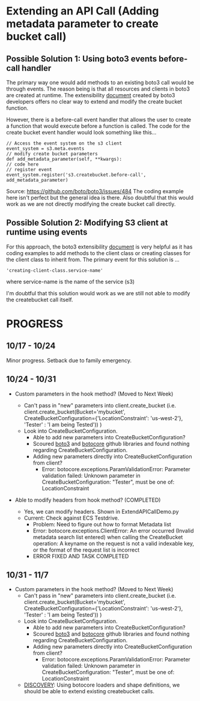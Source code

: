# Extending an API Call (Adding metadata parameter to create bucket call)
## Possible Solution 1: Using boto3 events before-call handler
 The primary way one would add methods to an existing boto3 call would be through events. The reason being is that all resources and clients in boto3 are created at runtime. The extensibility [document](https://boto3.amazonaws.com/v1/documentation/api/latest/guide/events.html) created by boto3 developers offers no clear way to extend and modify the create bucket function. 
 
However, there is a before-call event handler that allows the user to create a function that would execute before a function is called. The code for the create bucket event handler would look something like this...

    // Access the event system on the s3 client
    event_system = s3.meta.events
    // modify create bucket parameters
    def add_metadata_parameter(self, **kwargs):
    // code here
    // register event
    event_system.register('s3.createbucket.before-call', add_metadata_parameter)
 Source: 	https://github.com/boto/boto3/issues/484
The coding example here isn't perfect but the general idea is there. Also doubtful that this would work as we are not directly modifying the create bucket call directly. 
## Possible Solution 2: Modifying S3 client at runtime using events
For this approach, the boto3 extensibility [document](https://boto3.amazonaws.com/v1/documentation/api/latest/guide/events.html) is very helpful as it has coding examples to add methods to the client class or creating classes for the client class to inherit from. The primary event for this solution is ...

    'creating-client-class.service-name'
where service-name is the name of the service (s3)

I'm doubtful that this solution would work as we are still not able to modify the createbucket call itself.

# PROGRESS
## 10/17 - 10/24 
Minor progress. Setback due to family emergency.

## 10/24 - 10/31
- Custom parameters in the hook method? (Moved to Next Week)
    - Can't pass in "new" parameters into client.create_bucket (i.e. client.create_bucket(Bucket='mybucket',    CreateBucketConfiguration={'LocationConstraint': 'us-west-2'}, 'Tester' : 'I am being Tested')) )
    - Look into CreateBucketConfiguration. 
        - Able to add new parameters into CreateBucketConfiguration?
        -   Scoured [boto3](https://github.com/boto/boto3) and [botocore](https://github.com/boto/botocore) github libraries and found nothing regarding CreateBucketConfiguration.
        - Adding new parameters directly into CreateBucketConfiguration from client?
            - Error:
            botocore.exceptions.ParamValidationError: Parameter validation failed:
            Unknown parameter in CreateBucketConfiguration: "Tester", must be one of: LocationConstraint  

- Able to modify headers from hook method? (COMPLETED)
    - Yes, we can modify headers. Shown in ExtendAPICallDemo.py
    - Current: Check against ECS Testdrive. 
        - Problem: Need to figure out how to format Metadata list
        - Error: 
        botocore.exceptions.ClientError: An error occurred (Invalid metadata search list entered) when calling the CreateBucket operation: A keyname on the request is not a valid indexable key, or the format of the request list is incorrect
        - ERROR FIXED AND TASK COMPLETED

## 10/31 - 11/7
- Custom parameters in the hook method? (Moved to Next Week)
    - Can't pass in "new" parameters into client.create_bucket (i.e. client.create_bucket(Bucket='mybucket',    CreateBucketConfiguration={'LocationConstraint': 'us-west-2'}, 'Tester' : 'I am being Tested')) )
    - Look into CreateBucketConfiguration. 
        - Able to add new parameters into CreateBucketConfiguration?
        -   Scoured [boto3](https://github.com/boto/boto3) and [botocore](https://github.com/boto/botocore) github libraries and found nothing regarding CreateBucketConfiguration.
        - Adding new parameters directly into CreateBucketConfiguration from client?
            - Error:
            botocore.exceptions.ParamValidationError: Parameter validation failed:
            Unknown parameter in CreateBucketConfiguration: "Tester", must be one of: LocationConstraint  
    - [DISCOVERY](https://github.com/EMCECS/objectscale-s3-client-python/blob/main/docs/newapicall/newapicall.md): Using botocore loaders and shape definitions, we should be able to extend existing createbucket calls.